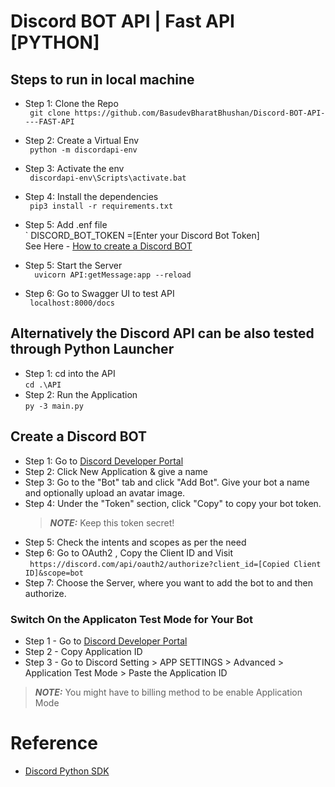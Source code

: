 # Discord BOT API | Fast API [PYTHON]

## Steps to run in local machine

- Step 1: Clone the Repo  
  ` git clone https://github.com/BasudevBharatBhushan/Discord-BOT-API----FAST-API`

- Step 2: Create a Virtual Env  
  ` python -m discordapi-env`

- Step 3: Activate the env  
  ` discordapi-env\Scripts\activate.bat`

- Step 4: Install the dependencies  
  ` pip3 install -r requirements.txt`

- Step 5: Add .enf file  
  ` DISCORD_BOT_TOKEN =[Enter your Discord Bot Token]  
  See Here - [How to create a Discord BOT](#create-a-discord-bot)

- Step 5: Start the Server  
  `  uvicorn API:getMessage:app --reload`

- Step 6: Go to Swagger UI to test API  
  ` localhost:8000/docs`

## Alternatively the Discord API can be also tested through Python Launcher

- Step 1: cd into the API  
  `cd .\API`
- Step 2: Run the Application  
  `py -3 main.py`

## Create a Discord BOT

- Step 1: Go to [Discord Developer Portal](https://discord.com/developers/applications)
- Step 2: Click New Application & give a name
- Step 3: Go to the "Bot" tab and click "Add Bot". Give your bot a name and optionally upload an avatar image.
- Step 4: Under the "Token" section, click "Copy" to copy your bot token.
  > **_NOTE:_** Keep this token secret!
- Step 5: Check the intents and scopes as per the need
- Step 6: Go to OAuth2 , Copy the Client ID and Visit  
  ` https://discord.com/api/oauth2/authorize?client_id=[Copied Client ID]&scope=bot`
- Step 7: Choose the Server, where you want to add the bot to and then authorize.

### Switch On the Applicaton Test Mode for Your Bot

- Step 1 - Go to [Discord Developer Portal](https://discord.com/developers/applications)
- Step 2 - Copy Application ID
- Step 3 - Go to Discord Setting > APP SETTINGS > Advanced > Application Test Mode > Paste the Application ID

> **_NOTE:_** You might have to billing method to be enable Application Mode

# Reference

- [Discord Python SDK](https://discordpy.readthedocs.io/en/stable/index.html)
